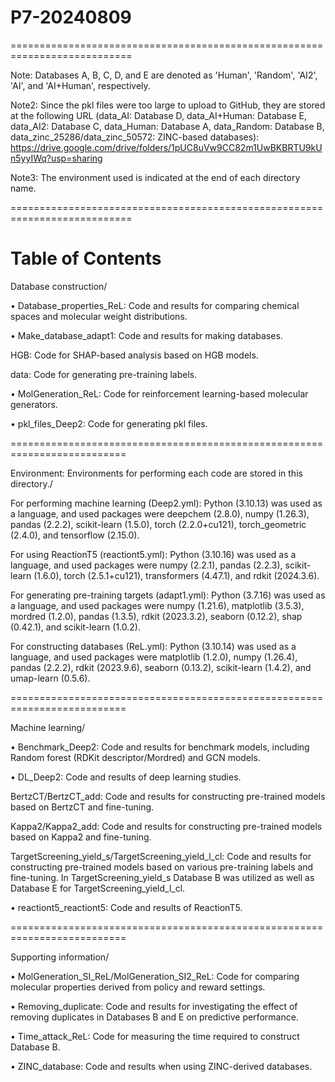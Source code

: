 # P7-20240809
===========================================================================

Note: Databases A, B, C, D, and E are denoted as 'Human', 'Random', 'AI2', 'AI', and 'AI+Human', respectively.

Note2: Since the pkl files were too large to upload to GitHub, they are stored at the following URL (data_AI: Database D, data_AI+Human: Database E, data_AI2: Database C, data_Human: Database A, data_Random: Database B, data_zinc_25286/data_zinc_50572: ZINC-based databases):
https://drive.google.com/drive/folders/1pUC8uVw9CC82m1UwBKBRTU9kUn5yyIWq?usp=sharing

Note3: The environment used is indicated at the end of each directory name.

===========================================================================

# Table of Contents
Database construction/

• Database_properties_ReL: Code and results for comparing chemical spaces and molecular weight distributions.

• Make_database_adapt1: Code and results for making databases.

   HGB: Code for SHAP-based analysis based on HGB models.

   data: Code for generating pre-training labels.

• MolGeneration_ReL: Code for reinforcement learning-based molecular generators.

• pkl_files_Deep2: Code for generating pkl files.

==========================================================================

Environment: Environments for performing each code are stored in this directory./

For performing machine learning (Deep2.yml): Python (3.10.13) was used as a language, and used packages were deepchem (2.8.0), numpy (1.26.3), pandas (2.2.2), scikit-learn (1.5.0), torch (2.2.0+cu121), torch_geometric (2.4.0), and tensorflow (2.15.0).

For using ReactionT5 (reactiont5.yml): Python (3.10.16) was used as a language, and used packages were numpy (2.2.1), pandas (2.2.3), scikit-learn (1.6.0), torch (2.5.1+cu121), transformers (4.47.1), and rdkit (2024.3.6).

For generating pre-training targets (adapt1.yml): Python (3.7.16) was used as a language, and used packages were numpy (1.21.6), matplotlib (3.5.3), mordred (1.2.0), pandas (1.3.5), rdkit (2023.3.2), seaborn (0.12.2), shap (0.42.1), and scikit-learn (1.0.2).

For constructing databases (ReL.yml): Python (3.10.14) was used as a language, and used packages were matplotlib (1.2.0), numpy (1.26.4), pandas (2.2.2), rdkit (2023.9.6), seaborn (0.13.2), scikit-learn (1.4.2), and umap-learn (0.5.6).


==========================================================================

Machine learning/

• Benchmark_Deep2: Code and results for benchmark models, including Random forest (RDKit descriptor/Mordred) and GCN models.

• DL_Deep2: Code and results of deep learning studies.

BertzCT/BertzCT_add: Code and results for constructing pre-trained models based on BertzCT and fine-tuning.

Kappa2/Kappa2_add: Code and results for constructing pre-trained models based on Kappa2 and fine-tuning.

TargetScreening_yield_s/TargetScreening_yield_l_cl: Code and results for constructing pre-trained models based on various pre-training labels and fine-tuning. In TargetScreening_yield_s Database B was utilized as well as Database E for TargetScreening_yield_l_cl.

• reactiont5_reactiont5: Code and results of ReactionT5.

==========================================================================

Supporting information/

• MolGeneration_SI_ReL/MolGeneration_SI2_ReL: Code for comparing molecular properties derived from policy and reward settings.

• Removing_duplicate: Code and results for investigating the effect of removing duplicates in Databases B and E on predictive performance.

• Time_attack_ReL: Code for measuring the time required to construct Database B.

• ZINC_database: Code and results when using ZINC-derived databases.
